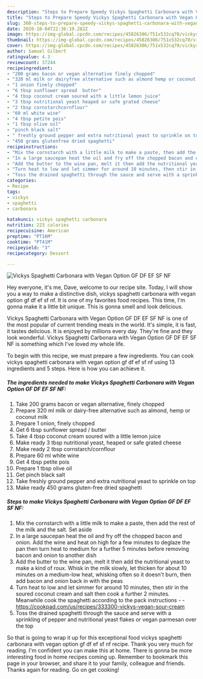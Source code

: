 ```yaml
---
description: "Steps to Prepare Speedy Vickys Spaghetti Carbonara with Vegan Option GF DF EF SF NF"
title: "Steps to Prepare Speedy Vickys Spaghetti Carbonara with Vegan Option GF DF EF SF NF"
slug: 360-steps-to-prepare-speedy-vickys-spaghetti-carbonara-with-vegan-option-gf-df-ef-sf-nf
date: 2020-10-04T22:36:19.282Z
image: https://img-global.cpcdn.com/recipes/45826306/751x532cq70/vickys-spaghetti-carbonara-with-vegan-option-gf-df-ef-sf-nf-recipe-main-photo.jpg
thumbnail: https://img-global.cpcdn.com/recipes/45826306/751x532cq70/vickys-spaghetti-carbonara-with-vegan-option-gf-df-ef-sf-nf-recipe-main-photo.jpg
cover: https://img-global.cpcdn.com/recipes/45826306/751x532cq70/vickys-spaghetti-carbonara-with-vegan-option-gf-df-ef-sf-nf-recipe-main-photo.jpg
author: Samuel Gilbert
ratingvalue: 4.3
reviewcount: 37244
recipeingredient:
- "200 grams bacon or vegan alternative finely chopped"
- "320 ml milk or dairyfree alternative such as almond hemp or coconut milk"
- "1 onion finely chopped"
- "6 tbsp sunflower spread  butter"
- "4 tbsp coconut cream soured with a little lemon juice"
- "3 tbsp nutritional yeast heaped or safe grated cheese"
- "2 tbsp cornstarchcornflour"
- "60 ml white wine"
- "4 tbsp petite pois"
- "1 tbsp olive oil"
- "pinch black salt"
- " freshly ground pepper and extra nutritional yeast to sprinkle on top"
- "450 grams glutenfree dried spaghetti"
recipeinstructions:
- "Mix the cornstarch with a little milk to make a paste, then add the rest of the milk and the salt. Set aside"
- "In a large saucepan heat the oil and fry off the chopped bacon and onion. Add the wine and heat on high for a few minutes to deglaze the pan then turn heat to medium for a further 5 minutes before removing bacon and onion to another dish"
- "Add the butter to the wine pan, melt it then add the nutritional yeast to make a kind of roux. Whisk in the milk slowly, let thicken for about 10 minutes on a medium-low heat, whisking often so it doesn&#39;t burn, then add bacon and onion back in with the peas"
- "Turn heat to low and let simmer for around 10 minutes, then stir in the soured coconut cream and salt then cook a further 2 minutes. Meanwhile cook the spaghetti according to the pack instructions  https://cookpad.com/us/recipes/333300-vickys-vegan-sour-cream"
- "Toss the drained spaghetti through the sauce and serve with a sprinkling of pepper and nutritional yeast flakes or vegan parmesan over the top"
categories:
- Recipe
tags:
- vickys
- spaghetti
- carbonara

katakunci: vickys spaghetti carbonara 
nutrition: 223 calories
recipecuisine: American
preptime: "PT16M"
cooktime: "PT41M"
recipeyield: "3"
recipecategory: Dessert

---
```



![Vickys Spaghetti Carbonara with Vegan Option GF DF EF SF NF](https://img-global.cpcdn.com/recipes/45826306/751x532cq70/vickys-spaghetti-carbonara-with-vegan-option-gf-df-ef-sf-nf-recipe-main-photo.jpg)

Hey everyone, it's me, Dave, welcome to our recipe site. Today, I will show you a way to make a distinctive dish, vickys spaghetti carbonara with vegan option gf df ef sf nf. It is one of my favorites food recipes. This time, I'm gonna make it a little bit unique. This is gonna smell and look delicious.



Vickys Spaghetti Carbonara with Vegan Option GF DF EF SF NF is one of the most popular of current trending meals in the world. It's simple, it is fast, it tastes delicious. It is enjoyed by millions every day. They're fine and they look wonderful. Vickys Spaghetti Carbonara with Vegan Option GF DF EF SF NF is something which I've loved my whole life.


To begin with this recipe, we must prepare a few ingredients. You can cook vickys spaghetti carbonara with vegan option gf df ef sf nf using 13 ingredients and 5 steps. Here is how you can achieve it.

<!--inarticleads1-->

##### The ingredients needed to make Vickys Spaghetti Carbonara with Vegan Option GF DF EF SF NF:

1. Take 200 grams bacon or vegan alternative, finely chopped
1. Prepare 320 ml milk or dairy-free alternative such as almond, hemp or coconut milk
1. Prepare 1 onion, finely chopped
1. Get 6 tbsp sunflower spread / butter
1. Take 4 tbsp coconut cream soured with a little lemon juice
1. Make ready 3 tbsp nutritional yeast, heaped or safe grated cheese
1. Make ready 2 tbsp cornstarch/cornflour
1. Prepare 60 ml white wine
1. Get 4 tbsp petite pois
1. Prepare 1 tbsp olive oil
1. Get pinch black salt
1. Take  freshly ground pepper and extra nutritional yeast to sprinkle on top
1. Make ready 450 grams gluten-free dried spaghetti




<!--inarticleads2-->

##### Steps to make Vickys Spaghetti Carbonara with Vegan Option GF DF EF SF NF:

1. Mix the cornstarch with a little milk to make a paste, then add the rest of the milk and the salt. Set aside
1. In a large saucepan heat the oil and fry off the chopped bacon and onion. Add the wine and heat on high for a few minutes to deglaze the pan then turn heat to medium for a further 5 minutes before removing bacon and onion to another dish
1. Add the butter to the wine pan, melt it then add the nutritional yeast to make a kind of roux. Whisk in the milk slowly, let thicken for about 10 minutes on a medium-low heat, whisking often so it doesn&#39;t burn, then add bacon and onion back in with the peas
1. Turn heat to low and let simmer for around 10 minutes, then stir in the soured coconut cream and salt then cook a further 2 minutes. Meanwhile cook the spaghetti according to the pack instructions -  - https://cookpad.com/us/recipes/333300-vickys-vegan-sour-cream
1. Toss the drained spaghetti through the sauce and serve with a sprinkling of pepper and nutritional yeast flakes or vegan parmesan over the top




So that is going to wrap it up for this exceptional food vickys spaghetti carbonara with vegan option gf df ef sf nf recipe. Thank you very much for reading. I'm confident you can make this at home. There is gonna be more interesting food in home recipes coming up. Remember to bookmark this page in your browser, and share it to your family, colleague and friends. Thanks again for reading. Go on get cooking!

